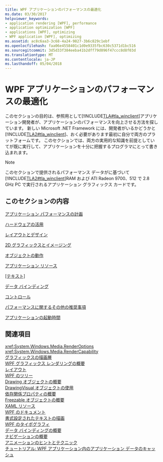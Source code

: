 ```yaml
---
title: WPF アプリケーションのパフォーマンスの最適化
ms.date: 03/30/2017
helpviewer_keywords:
- application rendering [WPF], performance
- application optimization [WPF]
- applications [WPF], optimizing
- WPF application [WPF], optimizing
ms.assetid: ac8c6aa3-3c68-4a24-9827-3b6c829c1ebf
ms.openlocfilehash: faa06e4558401c1d0e9335fbc630c5371d1bc516
ms.sourcegitcommit: 3d5d33f384eeba41b2dff79d096f47ccc8d8f03d
ms.translationtype: MT
ms.contentlocale: ja-JP
ms.lasthandoff: 05/04/2018
---
```

# <a name="optimizing-wpf-application-performance"></a>WPF アプリケーションのパフォーマンスの最適化
このセクションの目的は、参照用として[!INCLUDE[TLA#tla_winclient](../../../../includes/tlasharptla-winclient-md.md)]アプリケーション開発者が、アプリケーションのパフォーマンスを向上させる方法を探しています。 新しい Microsoft .NET Framework には、開発者がいるかどうかと[!INCLUDE[TLA2#tla_winclient](../../../../includes/tla2sharptla-winclient-md.md)]、おく必要があります最初に自分で両方のプラットフォームです。 このセクションでは、両方の実用的な知識を前提としていてが既に実行して、アプリケーションを十分に把握するプログラマにとって書き込まれます。  
  
> [!NOTE]
>  このセクションで提供されるパフォーマンス データがに基づいて[!INCLUDE[TLA2#tla_winclient](../../../../includes/tla2sharptla-winclient-md.md)]RAM および ATI Radeon 9700、512 で 2.8 GHz PC で実行されるアプリケーション グラフィックス カードです。  
  
## <a name="in-this-section"></a>このセクションの内容  
 [アプリケーション パフォーマンスの計画](../../../../docs/framework/wpf/advanced/planning-for-application-performance.md)  
  
 [ハードウェアの活用](../../../../docs/framework/wpf/advanced/optimizing-performance-taking-advantage-of-hardware.md)  
  
 [レイアウトとデザイン](../../../../docs/framework/wpf/advanced/optimizing-performance-layout-and-design.md)  
  
 [2D グラフィックスとイメージング](../../../../docs/framework/wpf/advanced/optimizing-performance-2d-graphics-and-imaging.md)  
  
 [オブジェクトの動作](../../../../docs/framework/wpf/advanced/optimizing-performance-object-behavior.md)  
  
 [アプリケーション リソース](../../../../docs/framework/wpf/advanced/optimizing-performance-application-resources.md)  
  
 [[テキスト]](../../../../docs/framework/wpf/advanced/optimizing-performance-text.md)  
  
 [データ バインディング](../../../../docs/framework/wpf/advanced/optimizing-performance-data-binding.md)  
  
 [コントロール](../../../../docs/framework/wpf/advanced/optimizing-performance-controls.md)  
  
 [パフォーマンスに関するその他の推奨事項](../../../../docs/framework/wpf/advanced/optimizing-performance-other-recommendations.md)  
  
 [アプリケーションの起動時間](../../../../docs/framework/wpf/advanced/application-startup-time.md)  
  
## <a name="see-also"></a>関連項目  
 <xref:System.Windows.Media.RenderOptions>  
 <xref:System.Windows.Media.RenderCapability>  
 [グラフィックスの描画層](../../../../docs/framework/wpf/advanced/graphics-rendering-tiers.md)  
 [WPF グラフィックス レンダリングの概要](../../../../docs/framework/wpf/graphics-multimedia/wpf-graphics-rendering-overview.md)  
 [レイアウト](../../../../docs/framework/wpf/advanced/layout.md)  
 [WPF のツリー](../../../../docs/framework/wpf/advanced/trees-in-wpf.md)  
 [Drawing オブジェクトの概要](../../../../docs/framework/wpf/graphics-multimedia/drawing-objects-overview.md)  
 [DrawingVisual オブジェクトの使用](../../../../docs/framework/wpf/graphics-multimedia/using-drawingvisual-objects.md)  
 [依存関係プロパティの概要](../../../../docs/framework/wpf/advanced/dependency-properties-overview.md)  
 [Freezable オブジェクトの概要](../../../../docs/framework/wpf/advanced/freezable-objects-overview.md)  
 [XAML リソース](../../../../docs/framework/wpf/advanced/xaml-resources.md)  
 [WPF のドキュメント](../../../../docs/framework/wpf/advanced/documents-in-wpf.md)  
 [書式設定されたテキストの描画](../../../../docs/framework/wpf/advanced/drawing-formatted-text.md)  
 [WPF のタイポグラフィ](../../../../docs/framework/wpf/advanced/typography-in-wpf.md)  
 [データ バインディングの概要](../../../../docs/framework/wpf/data/data-binding-overview.md)  
 [ナビゲーションの概要](../../../../docs/framework/wpf/app-development/navigation-overview.md)  
 [アニメーションのヒントとテクニック](../../../../docs/framework/wpf/graphics-multimedia/animation-tips-and-tricks.md)  
 [チュートリアル: WPF アプリケーション内のアプリケーション データのキャッシュ](../../../../docs/framework/wpf/advanced/walkthrough-caching-application-data-in-a-wpf-application.md)
